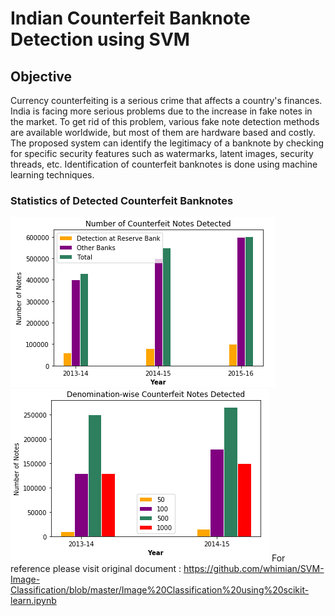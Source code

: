 # Indian Counterfeit Banknote Detection using SVM

## Objective 
Currency counterfeiting is a serious crime that affects a country's finances. India is facing more serious problems due to the increase in fake notes in the market. To get rid of this problem, various fake note detection methods are available worldwide, but most of them are hardware based and costly. The proposed system can identify the legitimacy of a banknote by checking for specific security features such as watermarks, latent images, security threads, etc. Identification of counterfeit banknotes is done using machine learning techniques.

### Statistics of Detected Counterfeit Banknotes
![](Images/Plot1.PNG) ![](Images/Plot2.PNG)
For reference please visit original document : https://github.com/whimian/SVM-Image-Classification/blob/master/Image%20Classification%20using%20scikit-learn.ipynb
